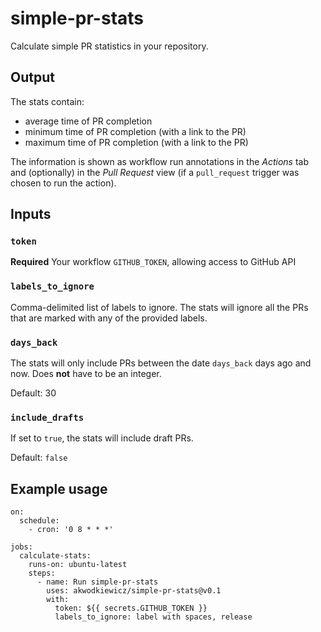 # simple-pr-stats

Calculate simple PR statistics in your repository.

## Output

The stats contain:

- average time of PR completion
- minimum time of PR completion (with a link to the PR)
- maximum time of PR completion (with a link to the PR)

The information is shown as workflow run annotations in the _Actions_ tab and (optionally) in the _Pull Request_ view (if a `pull_request` trigger was chosen to run the action).

## Inputs

### `token`

**Required** Your workflow `GITHUB_TOKEN`, allowing access to GitHub API

### `labels_to_ignore`

Comma-delimited list of labels to ignore.
The stats will ignore all the PRs that are marked with any of the provided labels.

### `days_back`

The stats will only include PRs between the date `days_back` days ago and now. Does **not** have to be an integer.

Default: 30

### `include_drafts`

If set to `true`, the stats will include draft PRs.

Default: `false`

## Example usage

```
on:
  schedule:
    - cron: '0 8 * * *'

jobs:
  calculate-stats:
    runs-on: ubuntu-latest
    steps:
      - name: Run simple-pr-stats
        uses: akwodkiewicz/simple-pr-stats@v0.1
        with:
          token: ${{ secrets.GITHUB_TOKEN }}
          labels_to_ignore: label with spaces, release
```
